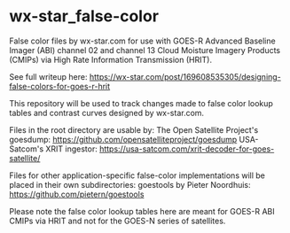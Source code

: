 # wx-star_false-color
False color files by wx-star.com for use with GOES-R Advanced Baseline Imager (ABI) channel 02 and channel 13 Cloud Moisture Imagery Products (CMIPs) via High Rate Information Transmission (HRIT).

See full writeup here: https://wx-star.com/post/169608535305/designing-false-colors-for-goes-r-hrit

This repository will be used to track changes made to false color lookup tables and contrast curves designed by wx-star.com.

Files in the root directory are usable by:
The Open Satellite Project's goesdump: https://github.com/opensatelliteproject/goesdump
USA-Satcom's XRIT ingestor: https://usa-satcom.com/xrit-decoder-for-goes-satellite/

Files for other application-specific false-color implementations will be placed in their own subdirectories:
goestools by Pieter Noordhuis: https://github.com/pietern/goestools

Please note the false color lookup tables here are meant for GOES-R ABI CMIPs via HRIT and not for the GOES-N series of satellites.
